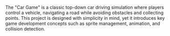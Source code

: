 The "Car Game" is a classic top-down car driving simulation where players control a vehicle, navigating a road while avoiding obstacles and collecting points. This project is designed with simplicity in mind, yet it introduces key game development concepts such as sprite management, animation, and collision detection.
